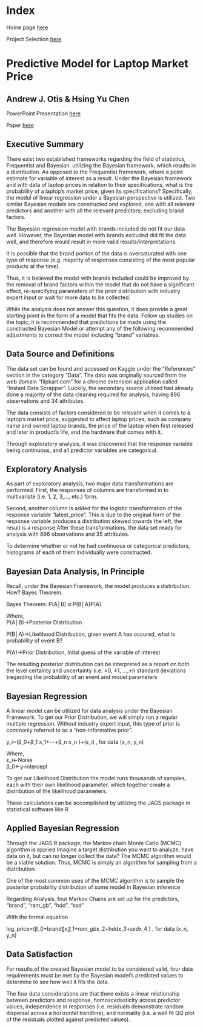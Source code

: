 # Index
Home page [here](https://github.com/JAMPS657/Personal_Projects)

Project Selection [here](https://github.com/JAMPS657/Personal_Projects/tree/main/Personal%20Programming%20Projects)

# Predictive Model for Laptop Market Price
## Andrew J. Otis & Hsing Yu Chen

PowerPoint Presentation [here](https://github.com/JAMPS657/Personal_Projects/blob/main/Personal%20Programming%20Projects/A%20Predictive%20Model%20for%20Laptop%20Market%20Price/PPT_presentation/Bayes_Regression_Presentation.pdf)

Paper [here](https://github.com/JAMPS657/Personal_Projects/blob/main/Personal%20Programming%20Projects/A%20Predictive%20Model%20for%20Laptop%20Market%20Price/Bayesian%20Regression.pdf)

## Executive Summary
There exist two established frameworks regarding the field of statistics, Frequentist and Bayesian. utilizing the Bayesian framework, which results in a distribution. As opposed to the Frequentist framework, where a point estimate for variable of interest as a result. Under the Bayesian framework and with data of laptop prices in relation to their specifications, what is the probability of a laptop’s market price, given its specifications? Specifically, the model of linear regression under a Bayesian perspective is utilized. Two similar Bayesian models are constructed and explored, one with all relevant predictors and another with all the relevant predictors; excluding brand factors.

The Bayesian regression model with brands included do not fit our data well. However, the Bayesian model with brands excluded did fit the data well, and therefore would result in more valid results/interpretations. 

It is possible that the brand portion of the data is oversaturated with one type of response (e.g. majority of responses consisting of the most popular products at the time).

Thus, it is believed the model with brands included could be improved by the removal of brand factors within the model that do not have a significant effect, re-specifying parameters of the prior distribution with industry expert input or wait for more data to be collected.

While the analysis does not answer this question, it does provide a great starting point in the form of a model that fits the data. Follow up studies on the topic, it is recommended that predictions be made using the constructed Bayesian Model or attempt any of the following recommended adjustments to correct the model including “brand” variables.

## Data Source and Definitions
The data set can be found and accessed on Kaggle under the “References” section in the category “Data”. The data was originally sourced from the web domain “flipkart.com” for a chrome extension application called “Instant Data Scrapper”. Luckily, the secondary source utilized had already done a majority of the data cleaning required for analysis, having 896 observations and 34 attributes.

The data consists of factors considered to be relevant when it comes to a laptop’s market price, suggested to affect laptop prices, such as company name and owned laptop brands, the price of the laptop when first released and later in product’s life, and the hardware that comes with it. 

Through exploratory analysis, it was discovered that the response variable being continuous, and all predictor variables are categorical.

## Exploratory Analysis
As part of exploratory analysis, two major data transformations are performed. First, the responses of columns are transformed in to multivariate (i.e. 1, 2, 3,…, etc.) form. 

Second, another column is added for the logistic transformation of the response variable “latest_price”. This is due to the original form of the response variable produces a distribution skewed towards the left, the result is a response  After these transformations, the data set ready for analysis with 896 observations and 35 attributes.

To determine whether or not he had continuous or categorical predictors, histograms of each of them individually were constructed.

## Bayesian Data Analysis, In Principle
Recall, under the Bayesian Framework, the model produces a distribution. How? Bayes Theorem.

Bayes Theorem: P(A│B) α P(B│A)P(A)

Where,                                                                                                                                                                                  
P(A│B)→Posterior Distribution                                                                                                                                  

P(B│A)→Likelihood Distribution,            given event A has occured, what is probability of event B?

P(A)→Prior Distribution,                                        Inital guess of the variable of interest

The resulting posterior distribution can be interpreted as a report on both the level certainty and uncertainty (i.e. ±0, ±1, …,±n standard deviations )regarding the probability of an event and model parameters

## Bayesian Regression
A linear model can be utilized for data analysis under the Bayesian Framework. To get our Prior Distribution, we will simply run a regular multiple regression. Without industry expert input, this type of prior is commonly referred to as a “non-informative prior”.

y_i=(β_0+β_1 x_1+⋯+β_n x_n )+(ε_i)     , for data (x_n, y_n)

Where,                                                                                       
ε_i←Noise                                                                     
β_0←y-intercept                                                       

To get our Likelihood Distribution the model runs thousands of samples, each with their own likelihood parameter, which together create a distribution of the likelihood parameters.

These calculations can be accomplished by utilizing the JAGS package in statistical software like R

## Applied Bayesian Regression
Through the JAGS R package, the Markov chain Monte Carlo (MCMC) algorithm is applied
Imagine a target distribution you want to analyze, have data on it, but can no longer collect the data?  The MCMC algorithm would be a viable solution. Thus, MCMC is simply an algorithm for sampling from a distribution.

One of the most common uses of the MCMC algorithm is to sample the posterior probability distribution of some model in Bayesian inference

Regarding Analysis, four Markov Chains are set up for the predictors, “brand”, “ram_gb”, “hdd”, “ssd”

With the formal equation

log⁡_price=(β_0+brand〖*x〗_1+ram_gb*x_2+hdd*x_3+ssd*x_4 )     , for data (x_n, y_n)

## Data Satisfaction
For results of the created Bayesian model to be considered valid, four data requirements must be met by the Bayesian model’s predicted values to determine to see how well it fits the data.

The four data considerations are that there exists a linear relationship between predictors and response, homoscedasticity across predictor values, independence in responses (i.e. residuals demonstrate random dispersal across a horizontal trendline), and normality (i.e. a well fit QQ plot of the residuals plotted against predicted values).

